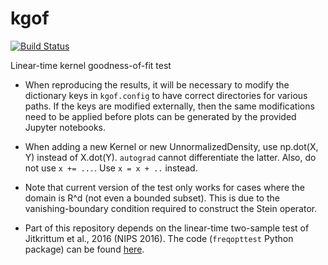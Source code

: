 # kgof

[![Build Status](https://travis-ci.com/wittawatj/kgof.svg?token=yWUaYGwontVUwf9G8fLY&branch=master)](https://travis-ci.com/wittawatj/kgof)

Linear-time kernel goodness-of-fit test

* When  reproducing the results, it will be necessary to modify the dictionary
  keys in `kgof.config` to have correct directories for various paths. If the
  keys are modified externally, then the same modifications need to be applied
  before plots can be generated by the provided Jupyter notebooks.

* When adding a new Kernel or new UnnormalizedDensity, use np.dot(X, Y) instead of 
  X.dot(Y). `autograd` cannot differentiate the latter. Also, do not use `x += ...`.
  Use `x = x + ..` instead.

* Note that current version of the test only works for cases where the domain
  is R^d (not even a bounded subset). This is due to the vanishing-boundary
  condition required to construct the Stein operator.

* Part of this repository depends on the linear-time two-sample test of
  Jitkrittum et al., 2016 (NIPS 2016). The code (`freqopttest` Python package)
  can be found [here](https://github.com/wittawatj/interpretable-test).

